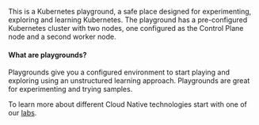 This is a Kubernetes playground, a safe place designed for experimenting, exploring and learning Kubernetes. The playground has a pre-configured Kubernetes cluster with two nodes, one configured as the Control Plane node and a second worker node.

#### What are playgrounds?

Playgrounds give you a configured environment to start playing and exploring using an unstructured learning approach. Playgrounds are great for experimenting and trying samples. 

To learn more about different Cloud Native technologies start with one of our [labs](/learn).
